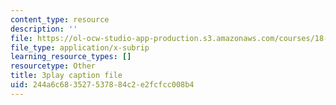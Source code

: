 ```yaml
---
content_type: resource
description: ''
file: https://ol-ocw-studio-app-production.s3.amazonaws.com/courses/18-01sc-single-variable-calculus-fall-2010/244a6c683527537884c2e2fcfcc008b4_HgEqXhsIq_g.vtt
file_type: application/x-subrip
learning_resource_types: []
resourcetype: Other
title: 3play caption file
uid: 244a6c68-3527-5378-84c2-e2fcfcc008b4
---
```

